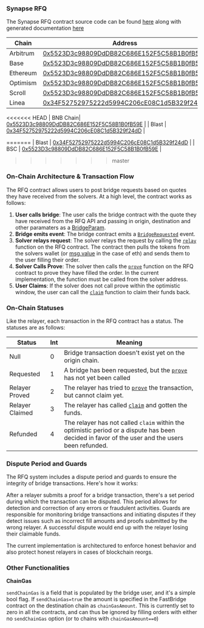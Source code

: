 ### Synapse RFQ

The Synapse RFQ contract source code can be found [here](https://github.com/synapsecns/sanguine/tree/master/packages/contracts-rfq) along with generated documentation [here](https://vercel-rfq-docs.vercel.app/contracts/FastBridge.sol/contract.FastBridge.html)

| Chain    | Address                                                                                                                          |
| -------- | -------------------------------------------------------------------------------------------------------------------------------- |
| Arbitrum | [0x5523D3c98809DdDB82C686E152F5C58B1B0fB59E](https://arbiscan.io/address/0x5523D3c98809DdDB82C686E152F5C58B1B0fB59E)             |
| Base     | [0x5523D3c98809DdDB82C686E152F5C58B1B0fB59E](https://basescan.org/address/0x5523D3c98809DdDB82C686E152F5C58B1B0fB59E)            |
| Ethereum | [0x5523D3c98809DdDB82C686E152F5C58B1B0fB59E](https://etherscan.io/address/0x5523D3c98809DdDB82C686E152F5C58B1B0fB59E)            |
| Optimism | [0x5523D3c98809DdDB82C686E152F5C58B1B0fB59E](https://optimistic.etherscan.io/address/0x5523D3c98809DdDB82C686E152F5C58B1B0fB59E) |
| Scroll   | [0x5523D3c98809DdDB82C686E152F5C58B1B0fB59E](https://scrollscan.com/address/0x5523D3c98809DdDB82C686E152F5C58B1B0fB59E)          |
| Linea    | [0x34F52752975222d5994C206cE08C1d5B329f24dD](https://lineascan.build/address/0x34F52752975222d5994C206cE08C1d5B329f24dD)         |
<<<<<<< HEAD
| BNB Chain| [0x5523D3c98809DdDB82C686E152F5C58B1B0fB59E](https://bscscan.com/address/0x5523D3c98809DdDB82C686E152F5C58B1B0fB59E)             |
| Blast    | [0x34F52752975222d5994C206cE08C1d5B329f24dD](https://blastscan.io/address/0x34F52752975222d5994C206cE08C1d5B329f24dD)            |


=======
| Blast    | [0x34F52752975222d5994C206cE08C1d5B329f24dD](https://blastscan.io/address/0x34F52752975222d5994C206cE08C1d5B329f24dD)            |
| BSC      | [0x5523D3c98809DdDB82C686E152F5C58B1B0fB59E](https://bscscan.com/address/0x5523D3c98809DdDB82C686E152F5C58B1B0fB59E)             |
>>>>>>> master

### On-Chain Architecture & Transaction Flow

The RFQ contract allows users to post bridge requests based on quotes they have received from the solvers. At a high level, the contract works as follows:

1. **User calls bridge**: The user calls the bridge contract with the quote they have received from the RFQ API and passing in origin, destination and other paramaters as a [BridgeParam](https://vercel-rfq-docs.vercel.app/contracts/interfaces/IFastBridge.sol/interface.IFastBridge.html#bridgeparams).
2. **Bridge emits event**: The bridge contract emits a [`BridgeRequested`](https://vercel-rfq-docs.vercel.app/contracts/interfaces/IFastBridge.sol/interface.IFastBridge.html#bridgerequested) event.
3. **Solver relays request**: The solver relays the request by calling the [`relay`](https://vercel-rfq-docs.vercel.app/contracts/FastBridge.sol/contract.FastBridge.html#relay) function on the RFQ contract. The contract then pulls the tokens from the solvers wallet (or [msg.value](https://ethereum.stackexchange.com/questions/43362/what-is-msg-value) in the case of eth) and sends them to the user filling their order.
4. **Solver Calls Prove**: The solver then calls the [`prove`](https://vercel-rfq-docs.vercel.app/contracts/FastBridge.sol/contract.FastBridge.html#prove) function on the RFQ contract to prove they have filled the order. In the current implementation, the function must be called from the solver address.
5. **User Claims**: If the solver does not call prove within the optimistic window, the user can call the [`claim`](https://vercel-rfq-docs.vercel.app/contracts/FastBridge.sol/contract.FastBridge.html#claim) function to claim their funds back.

### On-Chain Statuses

Like the relayer, each transaction in the RFQ contract has a status. The statuses are as follows:

| Status          | Int | Meaning                                                                                                                                                               |
|-----------------|-----|-----------------------------------------------------------------------------------------------------------------------------------------------------------------------|
| Null            | 0   | Bridge transaction doesn't exist yet on the origin chain.                                                                                                             |
| Requested       | 1   | A bridge has been requested, but the [`prove`](https://vercel-rfq-docs.vercel.app/contracts/FastBridge.sol/contract.FastBridge.html#prove) has not yet been called    |
| Relayer Proved  | 2   | The relayer has tried to [`prove`](https://vercel-rfq-docs.vercel.app/contracts/FastBridge.sol/contract.FastBridge.html#prove) the transaction, but cannot claim yet. |
| Relayer Claimed | 3   | The relayer has called [`claim`](https://vercel-rfq-docs.vercel.app/contracts/FastBridge.sol/contract.FastBridge.html#claim) and gotten the funds.                    |
| Refunded        | 4   | The relayer has not called `claim` within the optimistic period or a dispute has been decided in favor of the user and the users been refunded.                       |


### Dispute Period and Guards

The RFQ system includes a dispute period and guards to ensure the integrity of bridge transactions. Here's how it works:

After a relayer submits a proof for a bridge transaction, there's a set period during which the transaction can be disputed. This period allows for detection and correction of any errors or fraudulent activities. Guards are responsible for monitoring bridge transactions and initiating disputes if they detect issues such as incorrect fill amounts and proofs submitted by the wrong relayer. A successful dispute would end up with the relayer losing their claimable funds.

The current implementation is architectured to enforce honest behavior and also protect honest relayers in cases of blockchain reorgs.

### Other Functionalities

**ChainGas**

`sendChainGas` is a field that is populated by the bridge user, and it's a simple bool flag. If `sendChainGas=true` the amount is specified in the FastBridge contract on the destination chain as `chainGasAmount`. This is currently set to zero in all the contracts, and can thus be ignored by filling orders with either no `sendChainGas` option (or to chains with `chainGasAmount==0`)
